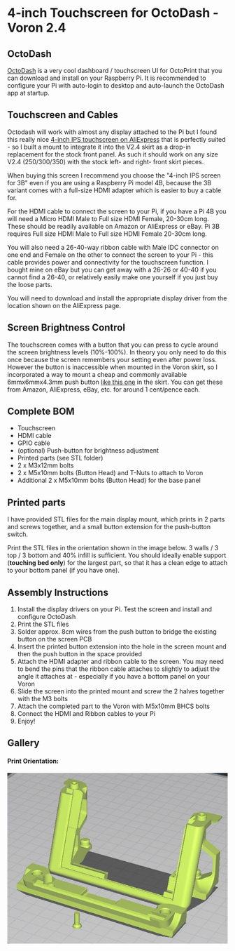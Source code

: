 # 4-inch Touchscreen for OctoDash - Voron 2.4

## OctoDash

[OctoDash](https://unchartedbull.github.io/OctoDash/index.html) is a very cool dashboard / touchscreen UI for OctoPrint that you can download and install on your Raspberry Pi. It is recommended to configure your Pi with auto-login to desktop and auto-launch the OctoDash app at startup.

## Touchscreen and Cables

Octodash will work with almost any display attached to the Pi but I found this really nice [4-inch IPS touchscreen on AliExpress](https://www.aliexpress.com/item/4000329175443.html) that is perfectly suited - so I built a mount to integrate it into the V2.4 skirt as a drop-in replacement for the stock front panel. As such it should work on any size V2.4 (250/300/350) with the stock left- and right- front skirt pieces.

When buying this screen I recommend you choose the "4-inch IPS screen for 3B" even if you are using a Raspberry Pi model 4B, because the 3B variant comes with a full-size HDMI adapter which is easier to buy a cable for. 

For the HDMI cable to connect the screen to your Pi, if you have a Pi 4B you will need a Micro HDMI Male to Full size HDMI Female, 20-30cm long. These should be readily available on Amazon or AliExpress or eBay. Pi 3B requires Full size HDMI Male to Full size HDMI Female 20-30cm long.

You will also need a 26-40-way ribbon cable with Male IDC connector on one end and Female on the other to connect the screen to your Pi - this cable provides power and connectivity for the touchscreen function. I bought mine on eBay but you can get away with a 26-26 or 40-40 if you cannot find a 26-40, or relatively easily make one yourself if you just buy the loose parts.

You will need to download and install the appropriate display driver from the location shown on the AliExpress page.

## Screen Brightness Control

The touchscreen comes with a button that you can press to cycle around the screen brightness levels (10%-100%). In theory you only need to do this once because the screen remembers your setting even after power loss. However the button is inaccessible when mounted in the Voron skirt, so I incorporated a way to mount a cheap and commonly available 6mmx6mmx4.3mm push button [like this one](https://www.aliexpress.com/item/1005001308376742) in the skirt. You can get these from Amazon, AliExpress, eBay, etc. for around 1 cent/pence each.

## Complete BOM

* Touchscreen
* HDMI cable
* GPIO cable
* (optional) Push-button for brightness adjustment
* Printed parts (see STL folder)
* 2 x M3x12mm bolts
* 2 x M5x10mm bolts (Button Head) and T-Nuts to attach to Voron
* Additional 2 x M5x10mm bolts (Button Head) for the base panel

## Printed parts

I have provided STL files for the main display mount, which prints in 2 parts and screws together, and a small button extension for the push-button switch.

Print the STL files in the orientation shown in the image below. 3 walls / 3 top / 3 bottom and 40% infill is sufficient. You should ideally enable support (**__touching bed only__**) for the largest part, so that it has a clean edge to attach to your bottom panel (if you have one).

## Assembly Instructions

1. Install the display drivers on your Pi. Test the screen and install and configure OctoDash
1. Print the STL files
1. Solder approx. 8cm wires from the push button to bridge the existing button on the screen PCB
1. Insert the printed button extension into the hole in the screen mount and then the push button in the space provided
1. Attach the HDMI adapter and ribbon cable to the screen. You may need to bend the pins that the ribbon cable attaches to slightly to adjust the angle it attaches at - especially if you have a bottom panel on your Voron
1. Slide the screen into the printed mount and screw the 2 halves together with the M3 bolts
1. Attach the completed part to the Voron with M5x10mm BHCS bolts
1. Connect the HDMI and Ribbon cables to your Pi
1. Enjoy!

## Gallery

#### Print Orientation:
![Print orientation](./img/printorientation.jpg)
